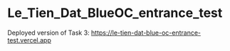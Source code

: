 ﻿# Le_Tien_Dat_BlueOC_entrance_test

Deployed version of Task 3: https://le-tien-dat-blue-oc-entrance-test.vercel.app
